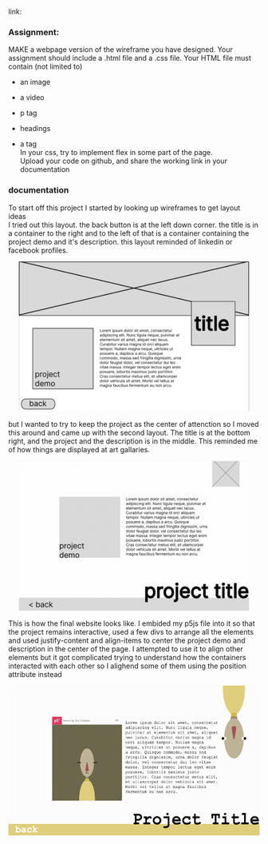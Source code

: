 link:<br>
### Assignment: <br>
MAKE a webpage version of the wireframe you have designed. Your assignment should include a .html file and a .css file.
Your HTML file must contain (not limited to)
- an image
- a video
- p tag

- headings
- a tag<br>
In your css, try to implement flex in some part of the page.<br>
Upload your code on github, and share the working link in your documentation

### documentation <br>
To start off this project I started by looking up wireframes to get layout ideas<br>
I tried out this layout. the back button is at the left down corner. the title is in a container to the right and to the left of that is a container containing the project demo and it's description. this layout reminded of linkedin or facebook profiles.

<p align="center">
  <img src="https://github.com/Nouf-Alabbasi/fall-2022_connection-lab/blob/main/weekly_assignment/week2/w1.png" height="300"/>
</p>

but I wanted to try to keep the project as the center of attenction so I moved this around and came up with the second layout. The title is at the bottom right, and the project and the description is in the middle. This reminded me of how things are displayed at art gallaries.
<p align="center">
  <img src="https://github.com/Nouf-Alabbasi/fall-2022_connection-lab/blob/main/weekly_assignment/week2/w2.png" height="300"/>
</p>
This is how the final website looks like. I embided my p5js file into it so that the project remains interactive, used a few divs to arrange all the elements and used justify-content and align-items to center the project demo and description in the center of the page. I attempted to use it to align other elements but it got complicated trying to understand how the containers interacted with each other so I alighend some of them using the position attribute instead 
<p align="center">
  <img height="300" alt="Screen Shot 2022-09-05 at 3 08 35 AM" src="https://github.com/Nouf-Alabbasi/fall-2022_connection-lab/blob/main/weekly_assignment/week2/webpage.png">
</p>
  
